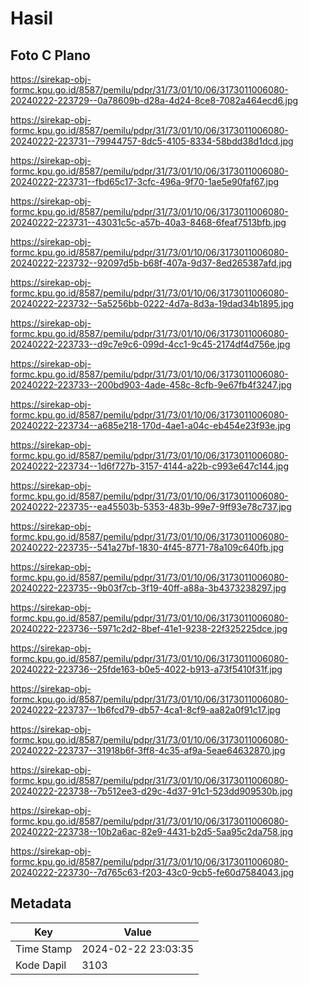 # Hasil

## Foto C Plano

https://sirekap-obj-formc.kpu.go.id/8587/pemilu/pdpr/31/73/01/10/06/3173011006080-20240222-223729--0a78609b-d28a-4d24-8ce8-7082a464ecd6.jpg

https://sirekap-obj-formc.kpu.go.id/8587/pemilu/pdpr/31/73/01/10/06/3173011006080-20240222-223731--79944757-8dc5-4105-8334-58bdd38d1dcd.jpg

https://sirekap-obj-formc.kpu.go.id/8587/pemilu/pdpr/31/73/01/10/06/3173011006080-20240222-223731--fbd65c17-3cfc-496a-9f70-1ae5e90faf67.jpg

https://sirekap-obj-formc.kpu.go.id/8587/pemilu/pdpr/31/73/01/10/06/3173011006080-20240222-223731--43031c5c-a57b-40a3-8468-6feaf7513bfb.jpg

https://sirekap-obj-formc.kpu.go.id/8587/pemilu/pdpr/31/73/01/10/06/3173011006080-20240222-223732--92097d5b-b68f-407a-9d37-8ed265387afd.jpg

https://sirekap-obj-formc.kpu.go.id/8587/pemilu/pdpr/31/73/01/10/06/3173011006080-20240222-223732--5a5256bb-0222-4d7a-8d3a-19dad34b1895.jpg

https://sirekap-obj-formc.kpu.go.id/8587/pemilu/pdpr/31/73/01/10/06/3173011006080-20240222-223733--d9c7e9c6-099d-4cc1-9c45-2174df4d756e.jpg

https://sirekap-obj-formc.kpu.go.id/8587/pemilu/pdpr/31/73/01/10/06/3173011006080-20240222-223733--200bd903-4ade-458c-8cfb-9e67fb4f3247.jpg

https://sirekap-obj-formc.kpu.go.id/8587/pemilu/pdpr/31/73/01/10/06/3173011006080-20240222-223734--a685e218-170d-4ae1-a04c-eb454e23f93e.jpg

https://sirekap-obj-formc.kpu.go.id/8587/pemilu/pdpr/31/73/01/10/06/3173011006080-20240222-223734--1d6f727b-3157-4144-a22b-c993e647c144.jpg

https://sirekap-obj-formc.kpu.go.id/8587/pemilu/pdpr/31/73/01/10/06/3173011006080-20240222-223735--ea45503b-5353-483b-99e7-9ff93e78c737.jpg

https://sirekap-obj-formc.kpu.go.id/8587/pemilu/pdpr/31/73/01/10/06/3173011006080-20240222-223735--541a27bf-1830-4f45-8771-78a109c640fb.jpg

https://sirekap-obj-formc.kpu.go.id/8587/pemilu/pdpr/31/73/01/10/06/3173011006080-20240222-223735--9b03f7cb-3f19-40ff-a88a-3b4373238297.jpg

https://sirekap-obj-formc.kpu.go.id/8587/pemilu/pdpr/31/73/01/10/06/3173011006080-20240222-223736--5971c2d2-8bef-41e1-9238-22f325225dce.jpg

https://sirekap-obj-formc.kpu.go.id/8587/pemilu/pdpr/31/73/01/10/06/3173011006080-20240222-223736--25fde163-b0e5-4022-b913-a73f5410f31f.jpg

https://sirekap-obj-formc.kpu.go.id/8587/pemilu/pdpr/31/73/01/10/06/3173011006080-20240222-223737--1b6fcd79-db57-4ca1-8cf9-aa82a0f91c17.jpg

https://sirekap-obj-formc.kpu.go.id/8587/pemilu/pdpr/31/73/01/10/06/3173011006080-20240222-223737--31918b6f-3ff8-4c35-af9a-5eae64632870.jpg

https://sirekap-obj-formc.kpu.go.id/8587/pemilu/pdpr/31/73/01/10/06/3173011006080-20240222-223738--7b512ee3-d29c-4d37-91c1-523dd909530b.jpg

https://sirekap-obj-formc.kpu.go.id/8587/pemilu/pdpr/31/73/01/10/06/3173011006080-20240222-223738--10b2a6ac-82e9-4431-b2d5-5aa95c2da758.jpg

https://sirekap-obj-formc.kpu.go.id/8587/pemilu/pdpr/31/73/01/10/06/3173011006080-20240222-223730--7d765c63-f203-43c0-9cb5-fe60d7584043.jpg


## Metadata

| Key        | Value               |
| ---------- | ------------------- |
| Time Stamp | 2024-02-22 23:03:35 |
| Kode Dapil | 3103                |



